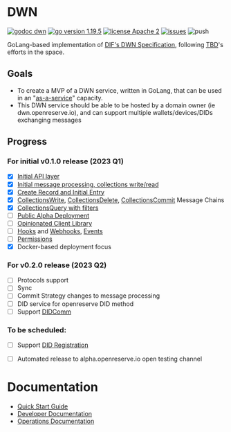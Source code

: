 # DWN

[![godoc dwn](https://img.shields.io/badge/godoc-dwn-blue)](https://github.com/openreserveio/dwn)
[![go version 1.19.5](https://img.shields.io/badge/go_version-1.19.5-brightgreen)](https://go.dev/)
[![license Apache 2](https://img.shields.io/badge/license-Apache%202-black)](https://github.com/openreserveio/dwn/blob/main/LICENSE)
[![issues](https://img.shields.io/github/issues/openreserveio/dwn)](https://github.com/openreserveio/dwn/issues)
![push](https://github.com/openreserveio/dwn/workflows/dwn-compile-test-golang/badge.svg?branch=main&event=push)

GoLang-based implementation of [DIF's DWN Specification](https://identity.foundation/decentralized-web-node/spec/), following [TBD](https://developer.tbd.website)'s efforts in the space.


## Goals

* To create a MVP of a DWN service, written in GoLang, that can be used in an "[as-a-service](https://forums.tbd.website/t/dwn-sdks-and-as-a-service/128)" capacity.  
* This DWN service should be able to be hosted by a domain owner (ie dwn.openreserve.io), and can support multiple wallets/devices/DIDs exchanging messages

## Progress

### For initial v0.1.0 release (2023 Q1)

- [x] [Initial API layer](https://github.com/openreserveio/dwn/pull/4)
- [x] [Initial message processing, collections write/read](https://github.com/openreserveio/dwn/pull/9)
- [x] [Create Record and Initial Entry](https://github.com/openreserveio/dwn/pull/19)
- [x] [CollectionsWrite](https://github.com/openreserveio/dwn/issues/23), [CollectionsDelete](https://github.com/openreserveio/dwn/issues/26), [CollectionsCommit](https://github.com/openreserveio/dwn/issues/25) Message Chains
- [x] [CollectionsQuery with filters](https://github.com/openreserveio/dwn/issues/27)
- [ ] [Public Alpha Deployment](https://github.com/openreserveio/dwn/issues/41)
- [ ] [Opinionated Client Library](https://github.com/openreserveio/dwn/issues/39)
- [ ] [Hooks](https://github.com/openreserveio/dwn/issues/28) and [Webhooks](https://github.com/openreserveio/dwn/issues/29), [Events](https://github.com/openreserveio/dwn/issues/12)
- [ ] [Permissions](https://github.com/openreserveio/dwn/issues/30)
- [x] Docker-based deployment focus

### For v0.2.0 release (2023 Q2)

- [ ] Protocols support
- [ ] Sync
- [ ] Commit Strategy changes to message processing
- [ ] DID service for openreserve DID method
- [ ] Support [DIDComm](https://identity.foundation/didcomm-messaging/spec/)

### To be scheduled:

- [ ] Support [DID Registration](https://identity.foundation/did-registration/)
- [ ] Automated release to alpha.openreserve.io open testing channel


# Documentation

* [Quick Start Guide](docs/quick-start.md)
* [Developer Documentation](docs/developer/README.md)
* [Operations Documentation](docs/operations/README.md)

